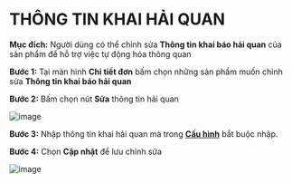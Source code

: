 # THÔNG TIN KHAI HẢI QUAN

**Mục đích:** Người dùng có thể chỉnh sửa **Thông tin khai báo hải quan** của sản phẩm để hỗ trợ việc tự động hóa thông quan

**Bước 1:** Tại màn hình **Chi tiết đơn** bấm chọn những sản phẩm muốn chỉnh sửa **Thông tin khai báo hải quan**

**Bước 2:** Bấm chọn nút **Sửa** thông tin hải quan

![image](https://user-images.githubusercontent.com/75475064/101882584-aa348a00-3bc8-11eb-94ac-0282583895ee.png)

**Bước 3:** Nhập thông tin khai hải quan mà trong **[Cấu hình](m5/cauhinhnangcao.md)** bắt buộc nhập.

**Bước 4:** Chọn **Cập nhật** để lưu chỉnh sửa

![image](https://user-images.githubusercontent.com/75475064/101883418-d13f8b80-3bc9-11eb-942c-61e55773728f.png)




